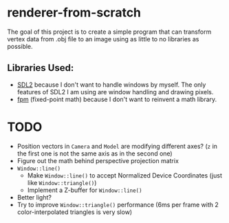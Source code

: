 # renderer-from-scratch

The goal of this project is to create a simple program that can transform vertex data from .obj file to an image using as little to no libraries as possible.

## Libraries Used:
- [SDL2](https://www.libsdl.org/) because I don't want to handle windows by myself. The only features of SDL2 I am using are window handling and drawing pixels.
- [fpm](https://github.com/MikeLankamp/fpm) (fixed-point math) because I don't want to reinvent a math library.

# TODO

- Position vectors in `Camera` and `Model` are modifying different axes? (`z` in the first one is not the same axis as in the second one)
- Figure out the math behind perspective projection matrix
- `Window::line()`
    - Make `Window::line()` to accept Normalized Device Coordinates (just like `Window::triangle()`)
    - Implement a Z-buffer for `Window::line()`
- Better light?
- Try to improve `Window::triangle()` performance (6ms per frame with 2 color-interpolated triangles is very slow)